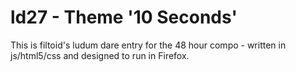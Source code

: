ld27 - Theme '10 Seconds'
=========================

This is filtoid's ludum dare entry for the 48 hour compo - written in js/html5/css and designed to run in Firefox.
